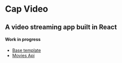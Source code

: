 # Cap Video
## A video streaming app built in React

#### Work in progress

- [Base template](https://dribbble.com/shots/15775968-Streaming-Service-Concept)
- [Movies Api](https://www.themoviedb.org/documentation/api/discover)
